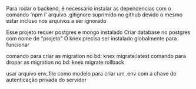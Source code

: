 <!-- mongo -> user: loles@grr.la pass: #1FodaSe -->

Para rodar o backend, é necessário instalar as dependencias com o comando 'npm i'
arquivo .gitignore suprimido no github devido o mesmo estar incluso nos arquivos a ser ignorado

Esse projeto requer postgres e mongo instalado
Criar database no postgres com nome de "projeto"
O knex precisa ser instalado globalmente para funcionar

comando para criar as migration no bd: knex migrate:latest
comando para dropar as migration no bd: knex migrate:rollback

usar arquivo env_file como modelo para criar um .env com a chave de autenticação privada do servidor
